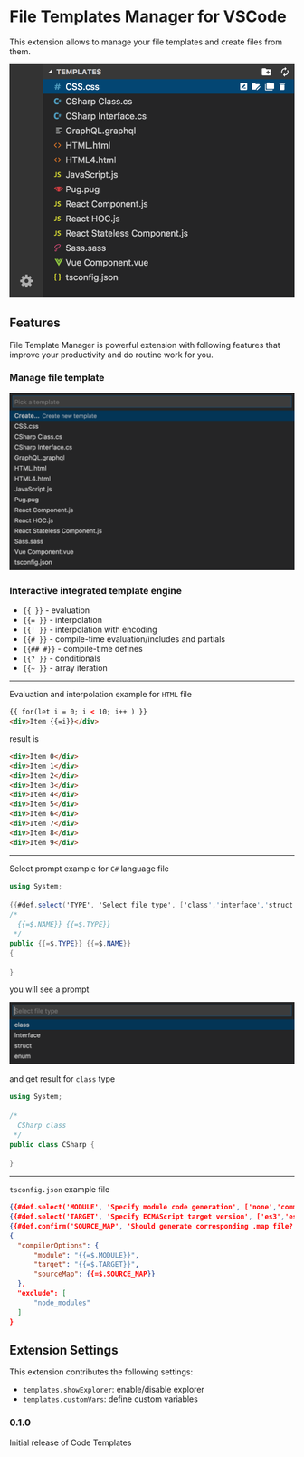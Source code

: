 # File Templates Manager for VSCode

This extension allows to manage your file templates and create files from them.

![Explorer][explorer]

## Features

File Template Manager is powerful extension with following features that improve your productivity and do routine work for you.

### Manage file template

![Template Picker][template-picker]

### Interactive integrated template engine

* `{{ }}` - evaluation
* `{{= }}` - interpolation
* `{{! }}` - interpolation with encoding
* `{{# }}` - compile-time evaluation/includes and partials
* `{{## #}}` - compile-time defines
* `{{? }}` - conditionals
* `{{~ }}` - array iteration

---

Evaluation and interpolation example for `HTML` file

```html
{{ for(let i = 0; i < 10; i++ ) }}
<div>Item {{=i}}</div>
```

result is

```html
<div>Item 0</div>
<div>Item 1</div>
<div>Item 2</div>
<div>Item 3</div>
<div>Item 4</div>
<div>Item 5</div>
<div>Item 6</div>
<div>Item 7</div>
<div>Item 8</div>
<div>Item 9</div>
```

---

Select prompt example for `C#` language file

```cs
using System;

{{#def.select('TYPE', 'Select file type', ['class','interface','struct','enum'])}}
/*
  {{=$.NAME}} {{=$.TYPE}}
 */
public {{=$.TYPE}} {{=$.NAME}}
{

}
```

you will see a prompt

![Select value][type-selector]

and get result for `class` type

```cs
using System;

/*
  CSharp class 
 */
public class CSharp {
  
}
```

---

`tsconfig.json` example file

```json
{{#def.select('MODULE', 'Specify module code generation', ['none','commonjs','amd','system','umd','es6','es2015','esnext'])}}
{{#def.select('TARGET', 'Specify ECMAScript target version', ['es3','es6','es2016','es2017','esnext'])}}
{{#def.confirm('SOURCE_MAP', 'Should generate corresponding .map file?')}}
{
  "compilerOptions": {
      "module": "{{=$.MODULE}}",
      "target": "{{=$.TARGET}}",
      "sourceMap": {{=$.SOURCE_MAP}}
  },
  "exclude": [
      "node_modules"
  ]
}
```

## Extension Settings

This extension contributes the following settings:

* `templates.showExplorer`: enable/disable explorer
* `templates.customVars`: define custom variables

### 0.1.0

Initial release of Code Templates

[logo]: docs/Logo128.png 'File Templates Manager'
[explorer]: docs/explorer.png 'File Templates Manager Explorer'
[template-picker]: docs/template-picker.png 'File Templates Manager Picker'
[type-selector]: docs/select-type.png 'File Templates Manager Selector'

